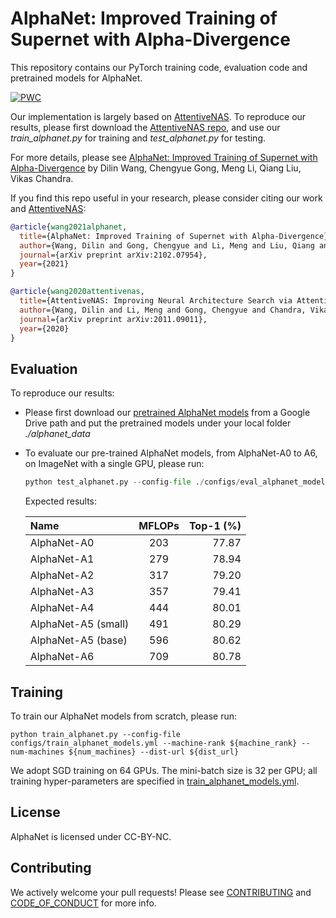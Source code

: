 # AlphaNet: Improved Training of Supernet with Alpha-Divergence
This repository contains our PyTorch training code, evaluation code and pretrained models for AlphaNet.

[![PWC](https://img.shields.io/endpoint.svg?url=https://paperswithcode.com/badge/alphanet-improved-training-of-supernet-with/neural-architecture-search-on-imagenet)](https://paperswithcode.com/sota/neural-architecture-search-on-imagenet?p=alphanet-improved-training-of-supernet-with)

Our implementation is largely based on [AttentiveNAS](https://arxiv.org/pdf/2011.09011.pdf). 
To reproduce our results, please first download the [AttentiveNAS repo](https://github.com/facebookresearch/AttentiveNAS), and use our *train\_alphanet.py* for training and *test\_alphanet.py* for testing.

For more details, please see [AlphaNet: Improved Training of Supernet with Alpha-Divergence](https://arxiv.org/pdf/2102.07954.pdf) by Dilin Wang, Chengyue Gong, Meng Li, Qiang Liu, Vikas Chandra.

If you find this repo useful in your research, please consider citing our work and [AttentiveNAS](https://arxiv.org/pdf/2011.09011.pdf):

```BibTex
@article{wang2021alphanet,
  title={AlphaNet: Improved Training of Supernet with Alpha-Divergence},
  author={Wang, Dilin and Gong, Chengyue and Li, Meng and Liu, Qiang and Chandra, Vikas},
  journal={arXiv preprint arXiv:2102.07954},
  year={2021}
}

@article{wang2020attentivenas,
  title={AttentiveNAS: Improving Neural Architecture Search via Attentive Sampling},
  author={Wang, Dilin and Li, Meng and Gong, Chengyue and Chandra, Vikas},
  journal={arXiv preprint arXiv:2011.09011},
  year={2020}
}
```

## Evaluation
To reproduce our results:
- Please first download our [pretrained AlphaNet models](https://drive.google.com/file/d/1CyZoPyiCoGJ0qv8bqi7s7TQRUum_8FeG/view?usp=sharing) from a Google Drive path and put the pretrained models under your local folder *./alphanet_data*

- To evaluate our pre-trained AlphaNet models, from AlphaNet-A0 to A6, on ImageNet with a single GPU, please run:

    ```python
    python test_alphanet.py --config-file ./configs/eval_alphanet_models.yml --model a[0-6]
    ```

    Expected results:
    
    | Name  | MFLOPs  | Top-1 (%) |
    | :------------ |:---------------:| -----:|
    | AlphaNet-A0      | 203 | 77.87 |
    | AlphaNet-A1     | 279 | 78.94 |
    | AlphaNet-A2     | 317 | 79.20 |
    | AlphaNet-A3    | 357 | 79.41 |
    | AlphaNet-A4     | 444 | 80.01 |
    | AlphaNet-A5 (small)     | 491 | 80.29 |
    | AlphaNet-A5 (base)    | 596 | 80.62 |
    | AlphaNet-A6     | 709 | 80.78 |


## Training
To train our AlphaNet models from scratch, please run:
```
python train_alphanet.py --config-file configs/train_alphanet_models.yml --machine-rank ${machine_rank} --num-machines ${num_machines} --dist-url ${dist_url}
```
We adopt SGD training on 64 GPUs. The mini-batch size is 32 per GPU; all training hyper-parameters are specified in [train_alphanet_models.yml](configs/train_alphanet_models.yml).

## License
AlphaNet is licensed under CC-BY-NC.

## Contributing
We actively welcome your pull requests! Please see [CONTRIBUTING](CONTRIBUTING.md) and [CODE_OF_CONDUCT](CODE_OF_CONDUCT.md) for more info.



